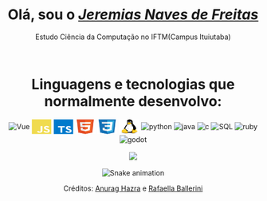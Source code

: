 <div>
  <h1 align="center">Olá, sou o <a href="https://www.linkedin.com/in/jeremias-naves-de-freitas-545255201"><i>Jeremias Naves de Freitas</i></a> </h1>
  <p align="center">Estudo Ciência da Computação no IFTM(Campus Ituiutaba)</p>
</div>

<div align="center" valign="top"><br>
  <h1 align="center">Linguagens e tecnologias que normalmente desenvolvo:</i></a> </h1>
  <img align="center" alt="Vue" height="30" width="40" src="https://upload.wikimedia.org/wikipedia/commons/thumb/9/95/Vue.js_Logo_2.svg/1184px-Vue.js_Logo_2.svg.png">
  <img align="center" alt="Js" height="30" width="40" src="https://raw.githubusercontent.com/devicons/devicon/master/icons/javascript/javascript-plain.svg">
  <img align="center" alt="Js" height="30" width="40" src="https://raw.githubusercontent.com/devicons/devicon/master/icons/typescript/typescript-plain.svg">
  <img align="center" alt="HTML" height="30" width="40" src="https://raw.githubusercontent.com/devicons/devicon/master/icons/html5/html5-original.svg">
  <img align="center" alt="CSS" height="30" width="40" src="https://raw.githubusercontent.com/devicons/devicon/master/icons/css3/css3-original.svg">
  <img align="center" alt="linux" height="30" width="40" src="https://raw.githubusercontent.com/devicons/devicon/master/icons/linux/linux-original.svg">
  <img align="center" alt="python" height="30" width="40" src="https://escoladigital-production-storage.s3.amazonaws.com/uploads/images/original/20201103113533.png">
  <img align="center" alt="java" height="30" width="40" src="https://cdn-icons-png.flaticon.com/512/226/226777.png">
  <img align="center" alt="c" height="30" width="30" src="https://seeklogo.com/images/C/c-programming-language-logo-9B32D017B1-seeklogo.com.png">
  <img align="center" alt="SQL" height="60" width="70" src="https://logospng.org/download/mysql/mysql-2048.png">
  <img align="center" alt="ruby" height="30" width="30" src="https://upload.wikimedia.org/wikipedia/commons/thumb/7/73/Ruby_logo.svg/1024px-Ruby_logo.svg.png">
  <img align="center" alt="godot" height="30" width="40" src="https://upload.wikimedia.org/wikipedia/commons/thumb/6/6a/Godot_icon.svg/2048px-Godot_icon.svg.png">
</div><br>

<div align="center">
  <a href="https://www.linkedin.com/in/jeremias-naves-de-freitas-545255201" target="_blank"><img src="https://img.shields.io/badge/-LinkedIn-%230077B5?style=for-the-badge&logo=linkedin&logoColor=white" target="_blank"></a> 
</div>

<div align="center">
  
  ![Snake animation](https://github.com/danielbped/danielbped/blob/output/github-contribution-grid-snake.svg)
  
</div>

<div align="center">
  <p>Créditos: <a href="https://github.com/anuraghazra/github-readme-stats">Anurag Hazra</a> e <a href="https://github.com/rafaballerini">Rafaella Ballerini</a></p>
</div>
